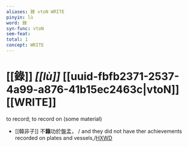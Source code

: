 ```yaml
---
aliases: 錄 vtoN WRITE
pinyin: lù
word: 錄
syn-func: vtoN
sem-feat: 
total: 1
concept: WRITE 
---
```

# [[錄]] *[[lù]]*  [[uuid-fbfb2371-2537-4a99-a876-41b15ec2463c|vtoN]] [[WRITE]]
to record; to record on (some material)
 - [[韓非子]] 不**錄**功於盤盂， / and they did not have ther achievements recorded on plates and vessels,/[HXWD](https://hxwd.org/textview.html?location=KR3c0005_tls_029-5a.3)